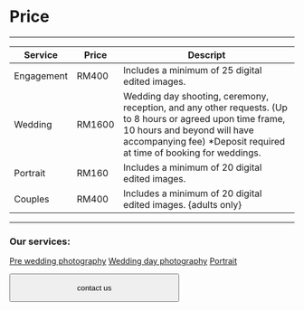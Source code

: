 # Price
------------------
  Service   | Price | Descript
  -------------  | ------------- | -------------
  Engagement | RM400  | Includes a minimum of 25 digital edited images.
  Wedding   | RM1600  | Wedding day shooting, ceremony, reception, and any other requests. (Up to 8 hours or agreed upon time frame, 10 hours and beyond will have accompanying fee) *Deposit required at time of booking for weddings.
Portrait   | RM160  | Includes a minimum of 20 digital edited images.
Couples    | RM400  | Includes a minimum of 20 digital edited images. {adults only}



--------------------
### Our services:
[Pre wedding photography](/pre-wedding-photography/)
[Wedding day photography](/wedding-day-photography/)
[Portrait](/portrait-photography/)



<a href="/join-dreamana/"><button style="width:300px;height:50px;color:black">contact us</button></a>


